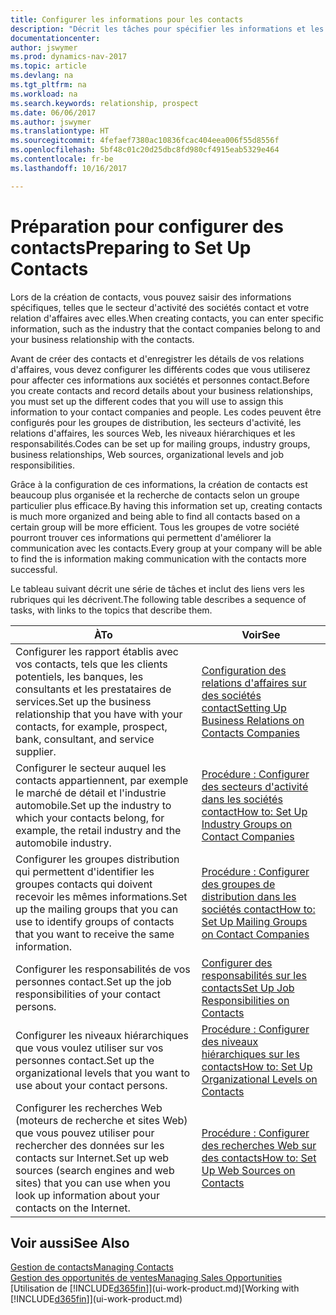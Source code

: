 ```yaml
---
title: Configurer les informations pour les contacts
description: "Décrit les tâches pour spécifier les informations et les codes, par exemple, sur les secteurs d'activité et les relations d'affaires, avant de paramétrer des contacts."
documentationcenter: 
author: jswymer
ms.prod: dynamics-nav-2017
ms.topic: article
ms.devlang: na
ms.tgt_pltfrm: na
ms.workload: na
ms.search.keywords: relationship, prospect
ms.date: 06/06/2017
ms.author: jswymer
ms.translationtype: HT
ms.sourcegitcommit: 4fefaef7380ac10836fcac404eea006f55d8556f
ms.openlocfilehash: 5bf48c01c20d25dbc8fd980cf4915eab5329e464
ms.contentlocale: fr-be
ms.lasthandoff: 10/16/2017

---
```

# <a name="preparing-to-set-up-contacts"></a><span data-ttu-id="60dbd-103">Préparation pour configurer des contacts</span><span class="sxs-lookup"><span data-stu-id="60dbd-103">Preparing to Set Up Contacts</span></span>
<span data-ttu-id="60dbd-104">Lors de la création de contacts, vous pouvez saisir des informations spécifiques, telles que le secteur d'activité des sociétés contact et votre relation d'affaires avec elles.</span><span class="sxs-lookup"><span data-stu-id="60dbd-104">When creating contacts, you can enter specific information, such as the industry that the contact companies belong to and your business relationship with the contacts.</span></span>

<span data-ttu-id="60dbd-105">Avant de créer des contacts et d'enregistrer les détails de vos relations d'affaires, vous devez configurer les différents codes que vous utiliserez pour affecter ces informations aux sociétés et personnes contact.</span><span class="sxs-lookup"><span data-stu-id="60dbd-105">Before you create contacts and record details about your business relationships, you must set up the different codes that you will use to assign this information to your contact companies and people.</span></span> <span data-ttu-id="60dbd-106">Les codes peuvent être configurés pour les groupes de distribution, les secteurs d'activité, les relations d'affaires, les sources Web, les niveaux hiérarchiques et les responsabilités.</span><span class="sxs-lookup"><span data-stu-id="60dbd-106">Codes can be set up for mailing groups, industry groups, business relationships, Web sources, organizational levels and job responsibilities.</span></span>

<span data-ttu-id="60dbd-107">Grâce à la configuration de ces informations, la création de contacts est beaucoup plus organisée et la recherche de contacts selon un groupe particulier plus efficace.</span><span class="sxs-lookup"><span data-stu-id="60dbd-107">By having this information set up, creating contacts is much more organized and being able to find all contacts based on a certain group will be more efficient.</span></span> <span data-ttu-id="60dbd-108">Tous les groupes de votre société pourront trouver ces informations qui permettent d'améliorer la communication avec les contacts.</span><span class="sxs-lookup"><span data-stu-id="60dbd-108">Every group at your company will be able to find the is information making communication with the contacts more successful.</span></span>

<span data-ttu-id="60dbd-109">Le tableau suivant décrit une série de tâches et inclut des liens vers les rubriques qui les décrivent.</span><span class="sxs-lookup"><span data-stu-id="60dbd-109">The following table describes a sequence of tasks, with links to the topics that describe them.</span></span> 

| <span data-ttu-id="60dbd-110">À</span><span class="sxs-lookup"><span data-stu-id="60dbd-110">To</span></span> | <span data-ttu-id="60dbd-111">Voir</span><span class="sxs-lookup"><span data-stu-id="60dbd-111">See</span></span> |
| --- | --- |
| <span data-ttu-id="60dbd-112">Configurer les rapport établis avec vos contacts, tels que les clients potentiels, les banques, les consultants et les prestataires de services.</span><span class="sxs-lookup"><span data-stu-id="60dbd-112">Set up the business relationship that you have with your contacts, for example, prospect, bank, consultant, and service supplier.</span></span> |[<span data-ttu-id="60dbd-113">Configuration des relations d'affaires sur des sociétés contact</span><span class="sxs-lookup"><span data-stu-id="60dbd-113">Setting Up Business Relations on Contacts Companies</span></span>](marketing-business-relations.md) |
| <span data-ttu-id="60dbd-114">Configurer le secteur auquel les contacts appartiennent, par exemple le marché de détail et l'industrie automobile.</span><span class="sxs-lookup"><span data-stu-id="60dbd-114">Set up the industry to which your contacts belong, for example, the retail industry and the automobile industry.</span></span> |[<span data-ttu-id="60dbd-115">Procédure : Configurer des secteurs d'activité dans les sociétés contact</span><span class="sxs-lookup"><span data-stu-id="60dbd-115">How to: Set Up Industry Groups on Contact Companies</span></span>](marketing-industry-groups.md) |
| <span data-ttu-id="60dbd-116">Configurer les groupes distribution qui permettent d'identifier les groupes contacts qui doivent recevoir les mêmes informations.</span><span class="sxs-lookup"><span data-stu-id="60dbd-116">Set up the mailing groups that you can use to identify groups of contacts that you want to receive the same information.</span></span> |[<span data-ttu-id="60dbd-117">Procédure : Configurer des groupes de distribution dans les sociétés contact</span><span class="sxs-lookup"><span data-stu-id="60dbd-117">How to: Set Up Mailing Groups on Contact Companies</span></span>](marketing-mailing-groups.md) |
| <span data-ttu-id="60dbd-118">Configurer les responsabilités de vos personnes contact.</span><span class="sxs-lookup"><span data-stu-id="60dbd-118">Set up the job responsibilities of your contact persons.</span></span> |[<span data-ttu-id="60dbd-119">Configurer des responsabilités sur les contacts</span><span class="sxs-lookup"><span data-stu-id="60dbd-119">Set Up Job Responsibilities on Contacts</span></span>](marketing-job-responsibilities.md) |
| <span data-ttu-id="60dbd-120">Configurer les niveaux hiérarchiques que vous voulez utiliser sur vos personnes contact.</span><span class="sxs-lookup"><span data-stu-id="60dbd-120">Set up the organizational levels that you want to use about your contact persons.</span></span> |[<span data-ttu-id="60dbd-121">Procédure : Configurer des niveaux hiérarchiques sur les contacts</span><span class="sxs-lookup"><span data-stu-id="60dbd-121">How to: Set Up Organizational Levels on Contacts</span></span>](marketing-organizational-levels.md) |
| <span data-ttu-id="60dbd-122">Configurer les recherches Web (moteurs de recherche et sites Web) que vous pouvez utiliser pour rechercher des données sur les contacts sur Internet.</span><span class="sxs-lookup"><span data-stu-id="60dbd-122">Set up web sources (search engines and web sites) that you can use when you look up information about your contacts on the Internet.</span></span> |[<span data-ttu-id="60dbd-123">Procédure : Configurer des recherches Web sur des contacts</span><span class="sxs-lookup"><span data-stu-id="60dbd-123">How to: Set Up Web Sources on Contacts</span></span>](marketing-web-sources.md) |

## <a name="see-also"></a><span data-ttu-id="60dbd-124">Voir aussi</span><span class="sxs-lookup"><span data-stu-id="60dbd-124">See Also</span></span>
[<span data-ttu-id="60dbd-125">Gestion de contacts</span><span class="sxs-lookup"><span data-stu-id="60dbd-125">Managing Contacts</span></span>](marketing-contacts.md)  
[<span data-ttu-id="60dbd-126">Gestion des opportunités de ventes</span><span class="sxs-lookup"><span data-stu-id="60dbd-126">Managing Sales Opportunities</span></span>](marketing-manage-sales-opportunities.md)  
<span data-ttu-id="60dbd-127">[Utilisation de [!INCLUDE[d365fin](includes/d365fin_md.md)]](ui-work-product.md)</span><span class="sxs-lookup"><span data-stu-id="60dbd-127">[Working with [!INCLUDE[d365fin](includes/d365fin_md.md)]](ui-work-product.md)</span></span>

